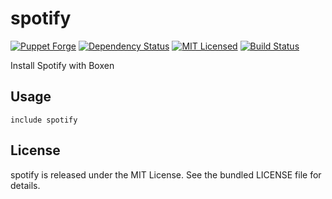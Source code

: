 spotify
==============

[![Puppet Forge](https://img.shields.io/puppetforge/v/halyard/spotify.svg)](https://forge.puppetlabs.com/halyard/spotify)
[![Dependency Status](https://img.shields.io/gemnasium/halyard/puppet-spotify.svg)](https://gemnasium.com/halyard/puppet-spotify)
[![MIT Licensed](https://img.shields.io/badge/license-MIT-green.svg)](https://tldrlegal.com/license/mit-license)
[![Build Status](https://img.shields.io/circleci/project/halyard/puppet-spotify/master.svg)](https://circleci.com/gh/halyard/puppet-spotify)

Install Spotify with Boxen

## Usage

```puppet
include spotify
```

## License

spotify is released under the MIT License. See the bundled LICENSE file for details.

